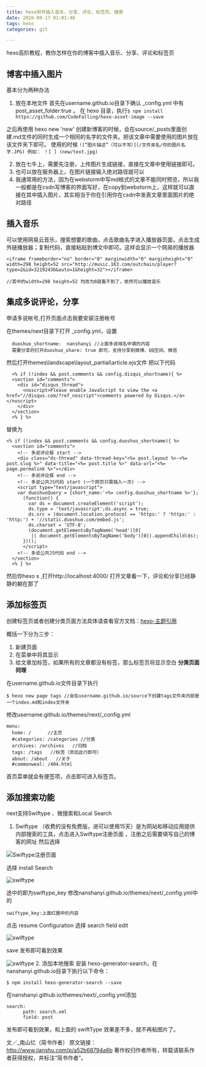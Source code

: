 ```yaml
---
title: hexo附件插入音乐、分享、评论、标签页、搜索
date: 2016-09-17 01:01:48
tags: hexo 
categories: git

---
```


hexo高阶教程，教你怎样在你的博客中插入音乐、分享、评论和标签页
<!--more-->

博客中插入图片
----------
基本分为两种办法
1. 放在本地文件
首先在username.github.io目录下确认 _config.yml 中有 post_asset_folder:true 。
在 hexo 目录，执行`$ npm install https://github.com/CodeFalling/hexo-asset-image --save`

之后再使用 hexo new 'new' 创建新博客的时候，会在source/_posts里面创建.md文件的同时生成一个相同的名字的文件夹。把该文章中需要使用的图片放在该文件夹下即可。
使用的时候
`![“图片描述”（可以不写）](/文件夹名/你的图片名字.JPG)
例如：
！[ ] (new/text.jpg)`

2. 放在七牛上，需要先注册，上传图片生成链接，直接在文章中使用链接即可。
3. 也可以放在服务器上，在图片链接输入绝对路径就可以
4. 我通常用的方法，因为在webstorm中写md格式的文章不能同时预览，所以我一般都是在csdn写博客的界面写好，在copy到webstorm上，这样就可以直接在其中插入图片，其实相当于你在引用你在csdn中发表文章里面图片的绝对路径


插入音乐
-------
可以使用网易云音乐，搜索想要的歌曲，点击歌曲名字进入播放器页面，点击生成外链播放器；复制代码，直接粘贴到博文中即可。这样会显示一个网易的播放器

```
<iframe frameborder="no" border="0" marginwidth="0" marginheight="0" width=298 height=52 src="http://music.163.com/outchain/player?type=2&id=32192436&auto=1&height=32"></iframe>

//其中的width=298 height=52 均改为0就看不到了，依然可以播放音乐
```


集成多说评论，分享
---------

申请多说帐号,打开页面点击我要安装注册帐号

在themes/next目录下打开 _config.yml，设置

```
  duoshuo_shortname:  nanshanyi //上面多说域名中填的内容
  需要分享的打开duoshuo_share: true 即可，支持分享到微博、QQ空间、微信
```

然后打开themes\landscape\layout_partial\article.ejs文件
把以下代码
```
  <% if (!index && post.comments && config.disqus_shortname){ %>
  <section id="comments">
    <div id="disqus_thread">
      <noscript>Please enable JavaScript to view the <a href="//disqus.com/?ref_noscript">comments powered by Disqus.</a></noscript>
    </div>
  </section>
  <% } %>
```
替换为
```
<% if (!index && post.comments && config.duoshuo_shortname){ %>
  <section id="comments">
    <!-- 多说评论框 start -->
    <div class="ds-thread" data-thread-key="<%= post.layout %>-<%= post.slug %>" data-title="<%= post.title %>" data-url="<%= page.permalink %>"></div>
    <!-- 多说评论框 end -->
    <!-- 多说公共JS代码 start (一个网页只需插入一次) -->
    <script type="text/javascript">
    var duoshuoQuery = {short_name:'<%= config.duoshuo_shortname %>'};
      (function() {
        var ds = document.createElement('script');
        ds.type = 'text/javascript';ds.async = true;
        ds.src = (document.location.protocol == 'https:' ? 'https:' : 'http:') + '//static.duoshuo.com/embed.js';
        ds.charset = 'UTF-8';
        (document.getElementsByTagName('head')[0]
         || document.getElementsByTagName('body')[0]).appendChild(ds);
      })();
      </script>
    <!-- 多说公共JS代码 end -->
  </section>
  <% } %>
```
然后你hexo s ,打开http://localhost:4000/ 打开文章看一下，评论和分享已经静静的躺在那了


添加标签页
------
创建标签页或者创建分类页面方法具体请查看官方文档：[hexo-主题引用](http://theme-next.iissnan.com/theme-settings.html)

概括一下分为三步：
1. 新建页面
2. 在菜单中将其显示
3. 给文章加标签，如果所有的文章都没有标签，那么标签页将显示空白
**分类页面同理**

在username.github.io文件目录下执行
```
$ hexo new page tags //会在username.github.io/source下创建tags文件夹内部是一个index.md和index文件夹
```
修改username.github.io/themes/next/_config.yml
```
menu:
  home: /      //主页
  #categories: /categories //分类
  archives: /archives   //归档
  tags: /tags   //标签（添加此行即可）
  about: /about   //关于
  #commonweal: /404.html
```
首页菜单就会有便签项，点击即可进入标签页。

添加搜索功能
-------
next支持Swiftype 、微搜索和Local Search
1. Swiftype （收费的没有免费版，进可以使用15天）是为网站和移动应用提供内部搜索的工具，点击进入Swiftype注册页面 ，注册之后需要填写自己的博客的网址
然后选择

![Swiftype注册页面](http://upload-images.jianshu.io/upload_images/966908-7aed60a7543e2571.png?imageMogr2/auto-orient/strip%7CimageView2/2)

选择 install Search

![swiftype](http://upload-images.jianshu.io/upload_images/966908-8cfb4600366ab1c0.png?imageMogr2/auto-orient/strip%7CimageView2/2)


途中的即为swiftype_key
修改nanshanyi.github.io/themes/next/_config.yml中的
```
swiftype_key:上面红圈中的内容
```

点击 resume Configuration 选择 search field edit

![swiftype](http://upload-images.jianshu.io/upload_images/966908-6673e77e95e084da.png?imageMogr2/auto-orient/strip%7CimageView2/2/w/1240)


save
发布即可看到效果

![swiftype](http://upload-images.jianshu.io/upload_images/966908-fd0c0885439ef44d.png?imageMogr2/auto-orient/strip%7CimageView2/2)
2. 添加本地搜索
安装 hexo-generator-search，在nanshanyi.github.io目录下执行以下命令：
```
$ npm install hexo-generator-search --save
```
在nanshanyi.github.io/themes/next/_config.yml添加
```
search:
      path: search.xml
      field: post
```

发布即可看到效果，和上面的 swiftType 效果差不多，就不再粘图片了。

文／_南山忆（简书作者）
原文链接：http://www.jianshu.com/p/a52b68794a6b
著作权归作者所有，转载请联系作者获得授权，并标注“简书作者”。
